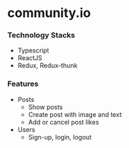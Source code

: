 # community.io

### Technology Stacks
- Typescript
- ReactJS
- Redux, Redux-thunk

### Features
- Posts
    - Show posts
    - Create post with image and text
    - Add or cancel post likes
- Users
    - Sign-up, login, logout
